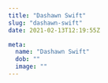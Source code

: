 ```yaml
---
title: "Dashawn Swift"
slug: "dashawn-swift"
date: 2021-02-13T12:19:55Z

meta:
  name: "Dashawn Swift"
  dob: ""
  image: ""
---
```



